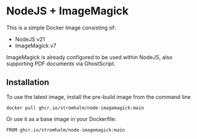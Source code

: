 # NodeJS + ImageMagick
This is a simple Docker Image consisting of:

* NodeJS v21
* ImageMagick v7

ImageMagick is already configured to be used within NodeJS, also supporting PDF documents via GhostScript.

## Installation
To use the latest image, install the pre-build image from the command line
```
docker pull ghcr.io/stromhalm/node-imagemagick:main
```
Or use it as a base image in your Dockerfile:
```
FROM ghcr.io/stromhalm/node-imagemagick:main
```
